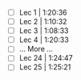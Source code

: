 
-   [ ] Lec 1 |         1:20:36
-   [ ] Lec 2 |         1:10:32
-   [ ] Lec 3 |         1:08:33
-   [ ] Lec 4 |         1:20:33
-   [ ] &#x2026; More &#x2026;
-   [ ] Lec 24 |        1:24:47
-   [ ] Lec 25 |        1:25:21
